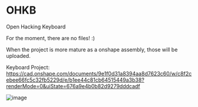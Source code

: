 # OHKB
Open Hacking Keyboard

For the moment, there are no files! :)

When the project is more mature as a onshape assembly, those will be uploaded.

Keyboard Project: https://cad.onshape.com/documents/9e1f0d31a8394aa8d7623c60/w/c8f2cebee66fc5c32fb5229d/e/b1ee44c81cb64515449a3b38?renderMode=0&uiState=676a9e4b0b82d9279dddcadf

![image](https://github.com/user-attachments/assets/aedcce07-a0d2-40c8-bf16-79f3930b1bcc)

